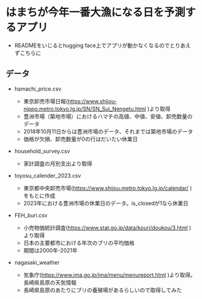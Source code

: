 # はまちが今年一番大漁になる日を予測するアプリ
- READMEをいじるとhugging face上でアプリが動かなくなるのでとりあえずこちらに

## データ
- hamachi_price.csv
    - 東京卸売市場日報(https://www.shijou-nippo.metro.tokyo.lg.jp/SN/SN_Sui_Nengetu.html )より取得
    - 豊洲市場（築地市場）におけるハマチの高値、中値、安値、卸売数量のデータ
    - 2018年10月11日からは豊洲市場のデータ、それまでは築地市場のデータ
    - 価格が欠損、卸売数量が0の行はだいたい休業日

- household_survey.csv
    - 家計調査の月別支出より取得

- toyosu_calender_2023.csv
    - 東京都中央卸売市場(https://www.shijou.metro.tokyo.lg.jp/calendar/ )をもとに作成
    - 2023年における豊洲市場の休業日のデータ。is_closedが1なら休業日

- FEH_buri.csv
    - 小売物価統計調査(https://www.stat.go.jp/data/kouri/doukou/3.html )より取得
    - 日本の主要都市における年次のブリの平均価格
    - 期間は2000年-2021年

- nagasaki_weather
    - 気象庁(https://www.jma.go.jp/jma/menu/menureport.html )より取得。長崎県島原の天気情報
    - 長崎県島原のあたりにブリの養殖場があるらしいので取得してみた